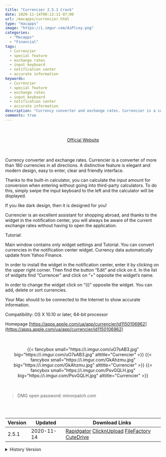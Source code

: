 ```yaml
---
title: "Currencier 2.5.1 Crack"
date: 2020-11-14T00:12:11-07:00
url: /macapps/currencier.html
type: "macapps"
image: "https://i.imgur.com/AiPlcoy.png"
categories:
  - "Macapps"
  - "Financial"
tags:
  - Currencier
  - special feature
  - exchange rates
  - input keyboard
  - notification center
  - accurate information
keywords:
  - Currencier
  - special feature
  - exchange rates
  - input keyboard
  - notification center
  - accurate information
description: "Currency converter and exchange rates. Currencier is a converter of more than 180 currencies in all directions. A distinctive feature is elegant and modern design, easy to enter, clear and friendly interface."
comments: true
---
```


<br/>
<br/>
<center>
<a href="https://apps.apple.com/ua/app/currencier/id1150106962" target="blank"><div class="border border-blue-500 rounded-lg transition duration-500 
    ease-in-out w-48 text-lg text-blue-500 text-center hover:bg-blue-500 hover:text-white">
  Official Website 
</div></a>
</center>
<br/>
<br/>

Currency converter and exchange rates. Currencier is a converter of more than 180 currencies in all directions. A distinctive feature is elegant and modern design, easy to enter, clear and friendly interface.

Thanks to the built-in calculator, you can calculate the input amount for conversion when entering without going into third-party calculators. To do this, simply swipe the input keyboard to the left and the calculator will be displayed.

If you like dark design, then it is designed for you!

Currencier is an excellent assistant for shopping abroad, and thanks to the widget in the notification center, you will always be aware of the current exchange rates without having to open the application.

Tutorial:

Main window contains only widget settings and Tutorial. You can convert currencies in the notification center widget. Currency data automatically update from Yahoo Finance.

In order to install the widget in the notification center, enter it by clicking on the upper right corner. Then find the button “Edit” and click on it. In the list of widgets find “Currencer” and click on “+” opposite the widget’s name.

In order to change the widget click on “(i)” opposite the widget. You can add, delete or sort currencies.

Your Mac should to be connected to the Internet to show accurate information.

Compatibility: OS X 10.10 or later, 64-bit processor

Homepage [https://apps.apple.com/ua/app/currencier/id1150106962](https://apps.apple.com/ua/app/currencier/id1150106962)

<script async src="https://pagead2.googlesyndication.com/pagead/js/adsbygoogle.js"></script>
<ins class="adsbygoogle"
     style="display:block; text-align:center;"
     data-ad-layout="in-article"
     data-ad-format="fluid"
     data-ad-client="ca-pub-8746275014476192"
     data-ad-slot="5144997159"></ins>
<script>
     (adsbygoogle = window.adsbygoogle || []).push({});
</script>
<br/>
<br/>


<center>

<div class="w-full grid grid-cols-3 flex gap-2">
{{< fancybox small="https://i.imgur.com/uO7sAB3.jpg" big="https://i.imgur.com/uO7sAB3.jpg" alttitle="Currencier" >}}
{{< fancybox small="https://i.imgur.com/GkAhzmu.jpg" big="https://i.imgur.com/GkAhzmu.jpg" alttitle="Currencier" >}}
{{< fancybox small="https://i.imgur.com/PsvGQLH.jpg" big="https://i.imgur.com/PsvGQLH.jpg" alttitle="Currencier" >}}
</div>

</center>

<br/>
<br/>


> DMG open password: minorpatch.com

<br/>
<br/>
<div id="history_version" class="history_version">

| Version | Updated | Download Links |
| ---- | ---- | ---- |
| 2.5.1 | 2020-11-14 | [Rapidgator](https://ouo.io/uAgRlJN)   [ClicknUpload](https://ouo.io/xPSFc2)   [FileFactory](https://ouo.io/jjImR2)   [CuteDrive](https://ouo.io/H8d10a) |
<details>
<summary>History Version</summary>

| Version | Updated | Download Links |
| ---- | ---- | ---- |
| 2.5 | 2020-11-13 | [Rapidgator](https://ouo.io/kdTM7m)   [ClicknUpload](https://ouo.io/af9u4m)   [FileFactory](https://ouo.io/F1spvt)   [CuteDrive](https://ouo.io/neG1nRD) |
</details>

</div>
